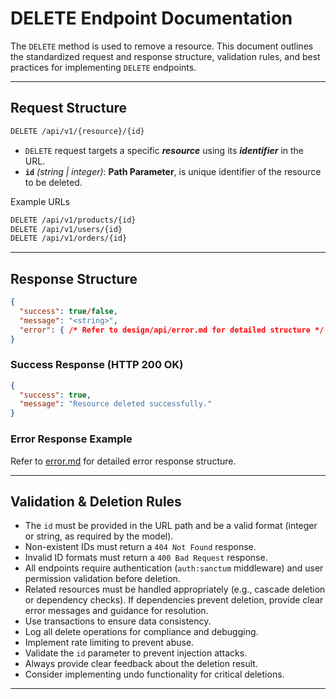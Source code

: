 # DELETE Endpoint Documentation

The `DELETE` method is used to remove a resource. This document outlines the standardized request and response structure, validation rules, and best practices for implementing `DELETE` endpoints.

---

## Request Structure

```bash
DELETE /api/v1/{resource}/{id}
```

- `DELETE` request targets a specific **_resource_** using its **_identifier_** in the URL.
- **`id`** _(string &#124; integer)_: **Path Parameter**, is unique identifier of the resource to be deleted.

Example URLs

```bash
DELETE /api/v1/products/{id}
DELETE /api/v1/users/{id}
DELETE /api/v1/orders/{id}
```

---

## Response Structure

```json
{
  "success": true/false,
  "message": "<string>",
  "error": { /* Refer to design/api/error.md for detailed structure */ }
}
```

### Success Response (HTTP 200 OK)

```json
{
  "success": true,
  "message": "Resource deleted successfully."
}
```

### Error Response Example

Refer to [error.md](#file:design/api/error.md) for detailed error response structure.

---

## Validation & Deletion Rules

- The `id` must be provided in the URL path and be a valid format (integer or string, as required by the model).
- Non-existent IDs must return a `404 Not Found` response.
- Invalid ID formats must return a `400 Bad Request` response.
- All endpoints require authentication (`auth:sanctum` middleware) and user permission validation before deletion.
- Related resources must be handled appropriately (e.g., cascade deletion or dependency checks). If dependencies prevent deletion, provide clear error messages and guidance for resolution.
- Use transactions to ensure data consistency.
- Log all delete operations for compliance and debugging.
- Implement rate limiting to prevent abuse.
- Validate the `id` parameter to prevent injection attacks.
- Always provide clear feedback about the deletion result.
- Consider implementing undo functionality for critical deletions.

---

